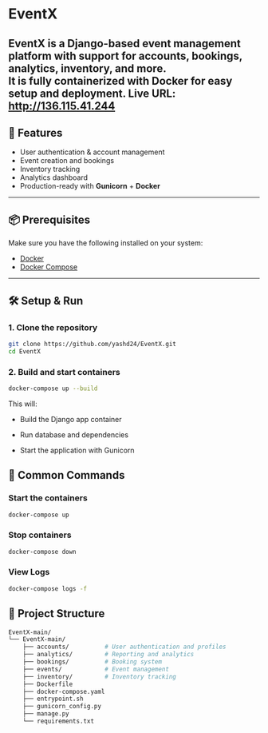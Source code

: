 # EventX

EventX is a Django-based event management platform with support for accounts, bookings, analytics, inventory, and more.  
It is fully containerized with Docker for easy setup and deployment.
Live URL:  http://136.115.41.244
---

## 🚀 Features
- User authentication & account management
- Event creation and bookings
- Inventory tracking
- Analytics dashboard
- Production-ready with **Gunicorn** + **Docker**

---

## 📦 Prerequisites
Make sure you have the following installed on your system:
- [Docker](https://docs.docker.com/get-docker/)
- [Docker Compose](https://docs.docker.com/compose/)

---

## 🛠️ Setup & Run

### 1. Clone the repository
```bash
git clone https://github.com/yashd24/EventX.git
cd EventX
```

### 2. Build and start containers
```bash
docker-compose up --build

```
This will:

- Build the Django app container

- Run database and dependencies

- Start the application with Gunicorn

## 🐳 Common Commands
### Start the containers
```bash
docker-compose up
```
### Stop containers
```bash
docker-compose down
```
### View Logs
```bash
docker-compose logs -f
```

## 📂 Project Structure
```bash
EventX-main/
└── EventX-main/
    ├── accounts/          # User authentication and profiles
    ├── analytics/         # Reporting and analytics
    ├── bookings/          # Booking system
    ├── events/            # Event management
    ├── inventory/         # Inventory tracking
    ├── Dockerfile
    ├── docker-compose.yaml
    ├── entrypoint.sh
    ├── gunicorn_config.py
    ├── manage.py
    └── requirements.txt
```

